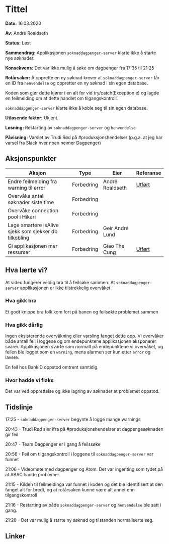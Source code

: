 # Tittel

**Dato:** 16.03.2020

**Av:** André Roaldseth

**Status:** Løst

**Sammendrag:** Applikasjonen `soknaddagpenger-server` klarte ikke å starte nye søknader.

**Konsekvens:** Det var ikke mulig å søke om dagpenger fra 17:35 til 21:25

**Rotårsaker:** Å opprette en ny søknad krever at `soknaddagpenger-server` får en ID fra `henvendelse` og oppretter en ny søknad i sin egen database.

Koden som gjør dette kjører i en alt for vid try/catch(Exception e) og lagde en feilmelding om at dette handlet om tilgangskontroll.

`soknaddapgenger-server` klarte ikke å koble seg til sin egen database.

**Utløsende faktor:** Ukjent.

**Løsning:** Restarting av `soknaddagpenger-server` og `henvendelse`

**Påvisning:** Varslet av Trudi Rød på #produksjonshendelser (p.g.a. at jeg har varsel fra Slack hver noen nevner Dagpenger)

## Aksjonspunkter

| Aksjon | Type | Eier | Referanse |
| ------ | ---- | ---- | --- |
| Endre feilmelding fra warning til error | Forbedring | André Roaldseth | [Utført](https://github.com/navikt/dp-soknad-server/commit/81103ba9d909a1062466c3236e05108dbdee2b42) |
| Overvåke antall søknader siste time | Forbedring ||
| Overvåke connection pool i Hikari | Forbedring ||
| Lage smartere isAlive sjekk som sjekker db tilkobling | Forbedring | Geir André Lund|  |    
| Gi applikasjonen mer ressurser | Forbedring | Giao The Cung |[Utført](https://grafana.adeo.no/d/_StU7e5Wk/app-dashboard?orgId=1&var-interval=$__auto_interval_interval&var-datasource=prod-sbs&var-app=soknaddagpenger-server&var-namespace=All&var-docker_image=165c22d&var-ingress_url=All&from=now-1h&to=now&refresh=30s)  |    

## Hva lærte vi?

At video fungerer veldig bra til å feilsøke sammen.
At `soknaddagpenger-server` applikasjonen er ikke tilstrekkelig overvåket.

### Hva gikk bra

Et godt knippe bra folk kom fort på banen og feilsøkte problemet sammen

### Hva gikk dårlig

Ingen eksisterende overvåkning eller varsling fanget dette opp. Vi overvåker både antall feil i loggene og om endepunktene applikasjonen eksponerer svarer. Applikasjonen svarte som normalt på endepunktene vi overvåket, og feilen ble logget som en `warning`, mens alarmen ser kun etter `error` og lavere.

En feil hos BankID oppstod omtrent samtidig.

### Hvor hadde vi flaks

Det var ved opprettelse og ikke lagring av søknader at problemet oppstod.

## Tidslinje

17:25 - `soknaddagpenger-server` begynte å logge mange warnings

20:43 - Trudi Rød sier ifra på #produksjonshendelser at dagpengesøknaden gir feil

20:47 - Team Dagpenger er i gang å feilssøke

20:56 - Feil om tilgangskontroll i loggene til `soknaddagpenger-server` var funnet

21:06 - Videomøte med dagpenger og Atom. Det var ingenting som tydet på at ABAC hadde problemer

21:15 - Kilden til feilmeldinga var funnet i koden og det ble identifisert at den fanget alt for bredt, og at rotårsaken kunne være alt annet enn tilgangskontroll

21:16 - Restarting av både `soknaddagpenger-server` og `henvendelse` ble satt i gang.

21:20 - Det var mulig å starte ny søknad og tilstanden normaliserte seg.

## Linker
